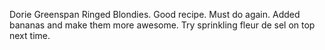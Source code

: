 Dorie Greenspan Ringed Blondies. Good recipe. Must do again. Added bananas and make them more awesome. Try sprinkling fleur de sel on top next time.
